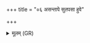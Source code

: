 +++
title = "०६ असन्तापे सुतपसा हुवे"

+++
<details><summary>मूलम् (GR)</summary>

असन्तापे सुतपसा हुवे वाम्  
उर्वी गभीरे कविभिर् नमस्ये ।  
द्यावापृथिवी भवतं मे स्योने  
ते नो मुञ्चतम् अंहसः ॥
</details>
